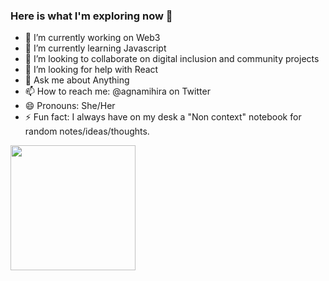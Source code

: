 ### Here is what I'm exploring now 👋


- 🔭 I’m currently working on Web3
- 🌱 I’m currently learning Javascript
- 👯 I’m looking to collaborate on digital inclusion and community projects
- 🤔 I’m looking for help with React
- 💬 Ask me about Anything
- 📫 How to reach me: @agnamihira on Twitter
- 😄 Pronouns: She/Her
- ⚡ Fun fact: I always have on my desk a "Non context" notebook for random notes/ideas/thoughts.  

<p><img align="left" src="https://user-images.githubusercontent.com/11306075/185730258-66ba7ce4-d786-4561-af87-60f5ea48b2ba.gif" width= "200" height="200" /></p>
